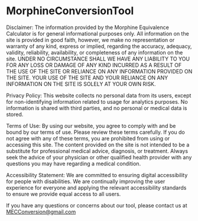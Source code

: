# MorphineConversionTool
Disclaimer: The information provided by the Morphine Equivalence Calculator is for general informational purposes only. All information on the site is provided in good faith, however, we make no representation or warranty of any kind, express or implied, regarding the accuracy, adequacy, validity, reliability, availability, or completeness of any information on the site. UNDER NO CIRCUMSTANCE SHALL WE HAVE ANY LIABILITY TO YOU FOR ANY LOSS OR DAMAGE OF ANY KIND INCURRED AS A RESULT OF THE USE OF THE SITE OR RELIANCE ON ANY INFORMATION PROVIDED ON THE SITE. YOUR USE OF THE SITE AND YOUR RELIANCE ON ANY INFORMATION ON THE SITE IS SOLELY AT YOUR OWN RISK.

Privacy Policy: This website collects no personal data from its users, except for non-identifying information related to usage for analytics purposes. No information is shared with third parties, and no personal or medical data is stored.

Terms of Use: By using our website, you agree to comply with and be bound by our terms of use. Please review these terms carefully. If you do not agree with any of these terms, you are prohibited from using or accessing this site. The content provided on the site is not intended to be a substitute for professional medical advice, diagnosis, or treatment. Always seek the advice of your physician or other qualified health provider with any questions you may have regarding a medical condition.

Accessibility Statement: We are committed to ensuring digital accessibility for people with disabilities. We are continually improving the user experience for everyone and applying the relevant accessibility standards to ensure we provide equal access to all users.

If you have any questions or concerns about our tool, please contact us at MECConversion@gmail.com
